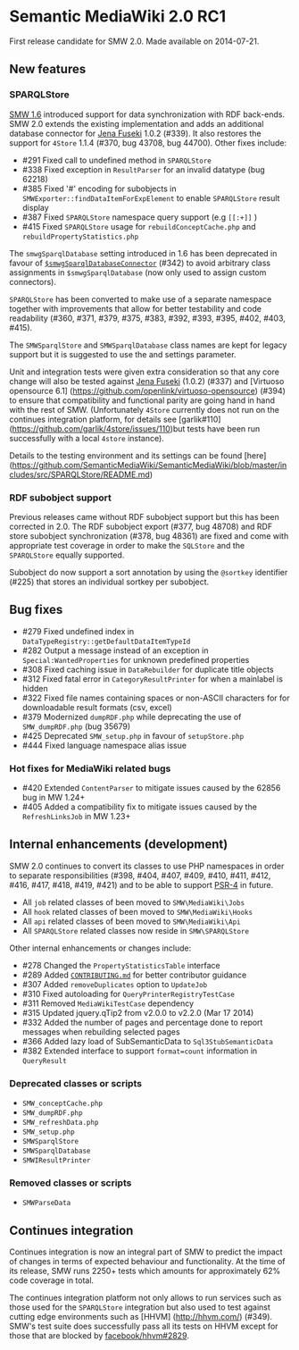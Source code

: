 # Semantic MediaWiki 2.0 RC1

First release candidate for SMW 2.0. Made available on 2014-07-21.

## New features

### SPARQLStore

[SMW 1.6](http://semantic-mediawiki.org/wiki/SMW_1.6#Synchronizing_SMW_with_RDF_stores) introduced
support for data synchronization with RDF back-ends. SMW 2.0 extends the existing implementation and
adds an additional database connector for [Jena Fuseki](http://jena.apache.org/) 1.0.2 (#339). It
also restores the support for `4Store` 1.1.4  (#370, bug 43708, bug 44700). Other fixes include:

- #291 Fixed call to undefined method in `SPARQLStore`
- #338 Fixed exception in `ResultParser` for an invalid datatype (bug 62218)
- #385 Fixed '#' encoding for subobjects in `SMWExporter::findDataItemForExpElement` to enable `SPARQLStore` result display
- #387 Fixed `SPARQLStore` namespace query support (e.g `[[:+]]` )
- #415 Fixed `SPARQLStore` usage for `rebuildConceptCache.php` and `rebuildPropertyStatistics.php`

The `smwgSparqlDatabase` setting introduced in 1.6 has been deprecated in favour of
[`$smwgSparqlDatabaseConnector`](https://semantic-mediawiki.org/wiki/Help:$smwgSparqlDatabaseConnector)
(#342) to avoid arbitrary class assignments in `$smwgSparqlDatabase` (now only used to assign custom
connectors).

`SPARQLStore` has been converted to make use of a separate namespace together with improvements that
allow for better testability and code readability (#360, #371, #379, #375, #383, #392, #393, #395, #402, #403, #415).

The `SMWSparqlStore` and `SMWSparqlDatabase` class names are kept for legacy support but it is
suggested to use the and settings parameter.

Unit and integration tests were given extra consideration so that any core change will also be
tested against [Jena Fuseki](http://jena.apache.org/) (1.0.2) (#337) and [Virtuoso opensource 6.1]
(https://github.com/openlink/virtuoso-opensource) (#394) to ensure that compatibility and functional
parity are going hand in hand with the rest of SMW. (Unfortunately `4Store` currently does not run
on the continues integration platform, for details see [garlik#110]
(https://github.com/garlik/4store/issues/110)but tests have been run successfully with a local
`4store` instance).

Details to the testing environment and its settings can be found [here]
(https://github.com/SemanticMediaWiki/SemanticMediaWiki/blob/master/includes/src/SPARQLStore/README.md)

### RDF subobject support

Previous releases came without RDF subobject support but this has been corrected in 2.0. The RDF
subobject export (#377, bug 48708) and RDF store subobject synchronization (#378, bug 48361) are
fixed and come with appropriate test coverage in order to make the `SQLStore` and the `SPARQLStore`
equally supported.

Subobject do now support a sort annotation by using the `@sortkey` identifier (#225) that stores an
individual sortkey per subobject.

## Bug fixes

* #279 Fixed undefined index in `DataTypeRegistry::getDefaultDataItemTypeId`
* #282 Output a message instead of an exception in `Special:WantedProperties` for unknown predefined properties
* #308 Fixed caching issue in `DataRebuilder` for duplicate title objects
* #312 Fixed fatal error in `CategoryResultPrinter` for when a mainlabel is hidden
* #322 Fixed file names containing spaces or non-ASCII characters for for downloadable result formats (csv, excel)
* #379 Modernized `dumpRDF.php` while deprecating the use of `SMW_dumpRDF.php` (bug 35679)
* #425 Deprecated `SMW_setup.php` in favour of `setupStore.php`
* #444 Fixed language namespace alias issue 

### Hot fixes for MediaWiki related bugs

* #420 Extended `ContentParser` to mitigate issues caused by the 62856 bug in MW 1.24+
* #405 Added a compatibility fix to mitigate issues caused by the `RefreshLinksJob` in MW 1.23+

## Internal enhancements (development)

SMW 2.0 continues to convert its classes to use PHP namespaces in order to separate responsibilities
(#398, #404, #407, #409, #410, #411, #412, #416, #417, #418, #419, #421) and to be able to support
[PSR-4](http://www.php-fig.org/psr/psr-4/) in future.

* All `job` related classes of been moved to `SMW\MediaWiki\Jobs`
* All `hook` related classes of been moved to `SMW\MediaWiki\Hooks`
* All `api` related classes of been moved to `SMW\MediaWiki\Api`
* All `SPARQLStore` related classes now reside in `SMW\SPARQLStore`

Other internal enhancements or changes include:

* #278 Changed the `PropertyStatisticsTable` interface
* #289 Added [`CONTRIBUTING.md`](https://github.com/SemanticMediaWiki/SemanticMediaWiki/blob/master/CONTRIBUTING.md) for better contributor guidance
* #307 Added `removeDuplicates` option to `UpdateJob`
* #310 Fixed autoloading for `QueryPrinterRegistryTestCase`
* #311 Removed `MediaWikiTestCase` dependency
* #315 Updated jquery.qTip2 from v2.0.0 to v2.2.0 (Mar 17 2014)
* #332 Added the number of pages and percentage done to report messages when rebuilding selected pages
* #366 Added lazy load of SubSemanticData to `Sql3StubSemanticData`
* #382 Extended interface to support `format=count` information in `QueryResult`

### Deprecated classes or scripts

* `SMW_conceptCache.php`
* `SMW_dumpRDF.php`
* `SMW_refreshData.php`
* `SMW_setup.php`
* `SMWSparqlStore`
* `SMWSparqlDatabase`
* `SMWIResultPrinter`

### Removed classes or scripts

* `SMWParseData`

## Continues integration

Continues integration is now an integral part of SMW to predict the impact of changes in terms of
expected behaviour and functionality. At the time of its release, SMW runs 2250+ tests which amounts
for approximately 62% code coverage in total.

The continues integration platform not only allows to run services such as those used for the
`SPARQLStore` integration but also used to test against cutting edge environments such as [HHVM]
(http://hhvm.com/) (#349). SMW's test suite does successfully pass all its tests on HHVM except for
those that are blocked by [facebook/hhvm#2829](https://github.com/facebook/hhvm/issues/2829).
